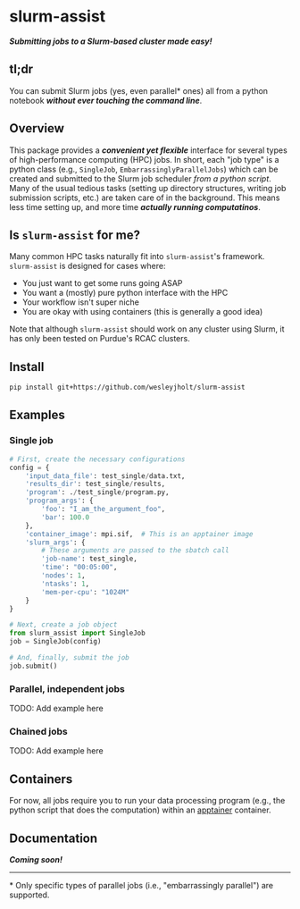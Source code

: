 # slurm-assist

***Submitting jobs to a Slurm-based cluster made easy!***


## tl;dr
You can submit Slurm jobs (yes, even parallel\* ones) all from a python notebook ***without ever touching the command line***.

## Overview
This package provides a ***convenient yet flexible*** interface for several types of high-performance computing (HPC) jobs. In short, each "job type" is a python class (e.g., `SingleJob`, `EmbarrassinglyParallelJobs`) which can be created and submitted to the Slurm job scheduler *from a python script*. Many of the usual tedious tasks (setting up directory structures, writing job submission scripts, etc.) are taken care of in the background. This means less time setting up, and more time ***actually running computatinos***.

## Is `slurm-assist` for me?

Many common HPC tasks naturally fit into `slurm-assist`'s framework. `slurm-assist` is designed for cases where:
- You just want to get some runs going ASAP
- You want a (mostly) pure python interface with the HPC
- Your workflow isn't super niche
- You are okay with using containers (this is generally a good idea)

Note that although `slurm-assist` should work on any cluster using Slurm, it has only been tested on Purdue's RCAC clusters.

## Install

```bash
pip install git+https://github.com/wesleyjholt/slurm-assist
```

## Examples

### Single job
```python
# First, create the necessary configurations
config = {
    'input_data_file': test_single/data.txt,
    'results_dir': test_single/results,
    'program': ./test_single/program.py,
    'program_args': {
        'foo': "I_am_the_argument_foo",
        'bar': 100.0
    },
    'container_image': mpi.sif,  # This is an apptainer image
    'slurm_args': {
        # These arguments are passed to the sbatch call
        'job-name': test_single,
        'time': "00:05:00",
        'nodes': 1,
        'ntasks': 1,
        'mem-per-cpu': "1024M"
    }
}

# Next, create a job object
from slurm_assist import SingleJob
job = SingleJob(config)

# And, finally, submit the job
job.submit()
```

### Parallel, independent jobs
TODO: Add example here

### Chained jobs
TODO: Add example here

## Containers

For now, all jobs require you to run your data processing program (e.g., the python script that does the computation) within an [apptainer](https://apptainer.org/docs/user/main/index.html) container.

## Documentation

***Coming soon!***

---
\* Only specific types of parallel jobs (i.e., "embarrassingly parallel") are supported.